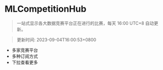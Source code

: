 # MLCompetitionHub

> 一站式显示各大数据竞赛平台正在进行的比赛，每天 16:00 UTC+8 自动更新。
  
> 更新时间: 2023-09-04T16:00:53+0800 

* 多家竞赛平台
* 多种订阅方式
* 下拉查看更多